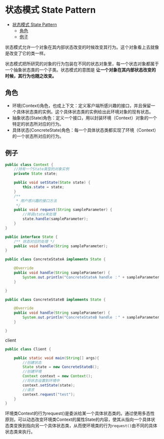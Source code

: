 # 状态模式  State Pattern

<!-- TOC -->

- [状态模式  State Pattern](#状态模式--state-pattern)
    - [角色](#角色)
    - [例子](#例子)

<!-- /TOC -->

状态模式允许一个对象在其内部状态改变的时候改变其行为。这个对象看上去就像是改变了它的类一样。

状态模式把所研究的对象的行为包装在不同的状态对象里，每一个状态对象都属于一个抽象状态类的一个子类。状态模式的意图是 **让一个对象在其内部状态改变的时候，其行为也随之改变。**



## 角色

- 环境(Context)角色，也成上下文：定义客户端所感兴趣的接口，并且保留一个具体状态类的实例。这个具体状态类的实例给出此环境对象的现有状态。
- 抽象状态(State)角色：定义一个接口，用以封装环境（Context）对象的一个特定的状态所对应的行为。
- 具体状态(ConcreteState)角色：每一个具体状态类都实现了环境（Context）的一个状态所对应的行为。


## 例子

``` java
public class Context {
    //持有一个State类型的对象实例
    private State state;

    public void setState(State state) {
        this.state = state;
    }
    /**
     * 用户感兴趣的接口方法
     */
    public void request(String sampleParameter) {
        //转调state来处理
        state.handle(sampleParameter);
    }
}
```

``` java
public interface State {
    /** 状态对应的处理 */
    public void handle(String sampleParameter);
}
```

``` java
public class ConcreteStateA implements State {

    @Override
    public void handle(String sampleParameter) {
        System.out.println("ConcreteStateA handle ：" + sampleParameter);
    }

}
```


``` java
public class ConcreteStateB implements State {

    @Override
    public void handle(String sampleParameter) {
        System.out.println("ConcreteStateB handle ：" + sampleParameter);
    }

}
```

client
``` java
public class Client {

    public static void main(String[] args){
        //创建状态
        State state = new ConcreteStateB();
        //创建环境
        Context context = new Context();
        //将状态设置到环境中
        context.setState(state);
        //请求
        context.request("test");
    }
}
```
环境类Context的行为request()是委派给某一个具体状态类的。通过使用多态性原则，可以动态改变环境类Context的属性State的内容，使其从指向一个具体状态类变换到指向另一个具体状态类，从而使环境类的行为`request()`由不同的具体状态类来执行。

